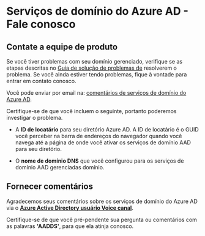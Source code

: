 <properties
    pageTitle="Serviços de domínio Active Directory do Azure: Fale conosco | Microsoft Azure"
    description="Entre em contato com a equipe de produto de serviços de domínio do Azure AD"
    services="active-directory-ds"
    documentationCenter=""
    authors="mahesh-unnikrishnan"
    manager="stevenpo"
    editor="curtand"/>

<tags
    ms.service="active-directory-ds"
    ms.workload="identity"
    ms.tgt_pltfrm="na"
    ms.devlang="na"
    ms.topic="article"
    ms.date="09/21/2016"
    ms.author="maheshu"/>


# <a name="azure-ad-domain-services---contact-us"></a>Serviços de domínio do Azure AD - Fale conosco

## <a name="contact-the-product-team"></a>Contate a equipe de produto
Se você tiver problemas com seu domínio gerenciado, verifique se as etapas descritas no [Guia de solução de problemas de](active-directory-ds-troubleshooting.md) resolverem o problema. Se você ainda estiver tendo problemas, fique à vontade para entrar em contato conosco.

Você pode enviar por email na: [comentários de serviços de domínio do Azure AD](mailto:aaddsfb@microsoft.com).

Certifique-se de que você incluem o seguinte, portanto poderemos investigar o problema.

- A **ID de locatário** para seu diretório Azure AD. A ID de locatário é o GUID você perceber na barra de endereços do navegador quando você navega até a página de onde você ativar os serviços de domínio AAD para seu diretório.

- O **nome de domínio DNS** que você configurou para os serviços de domínio AAD gerenciadas domínio.


## <a name="provide-feedback"></a>Fornecer comentários
Agradecemos seus comentários sobre os serviços de domínio do Azure AD via o **[Azure Active Directory usuário Voice canal](https://feedback.azure.com/forums/169401-azure-active-directory/)**.

Certifique-se de que você pré-pendente sua pergunta ou comentários com as palavras **'AADDS'**, para que ela atinja conosco.
